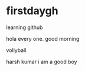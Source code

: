 # firstdaygh
learning github

hola every one.
good morning

vollyball
 
harsh kumar i am a good boy


